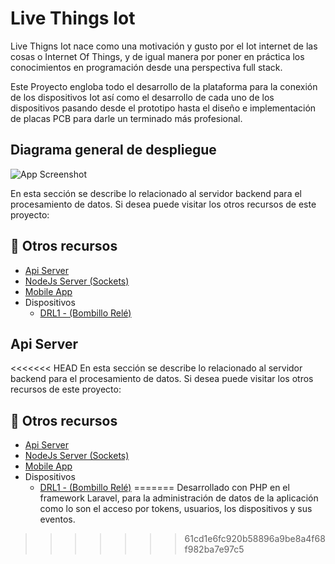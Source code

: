 # Live Things Iot

Live Thigns Iot nace como una motivación y gusto por el Iot internet de las cosas o Internet Of Things, y de igual manera por poner en práctica los conocimientos en programación desde una perspectiva full stack.

Este Proyecto engloba todo el desarrollo de la plataforma para la conexión de los dispositivos Iot así como el desarrollo de cada uno de los dispositivos pasando desde el prototipo hasta el diseño e implementación de placas PCB para darle un terminado más profesional.

## Diagrama general de despliegue

![App Screenshot](https://firebasestorage.googleapis.com/v0/b/landingarv.appspot.com/o/live-things-iot-img%2Flive-things-iot-general.png?alt=media&token=7c866de8-123d-47d8-ba04-200cbf60bd71)

En esta sección se describe lo relacionado al servidor backend para el procesamiento de datos. Si desea puede visitar los otros recursos de este proyecto:
## 🔗 Otros recursos
- [Api Server](https://github.com/arv07/live-things-iot-api-server)
- [NodeJs Server (Sockets)](https://github.com/arv07/live-things-iot-socket-server)
- [Mobile App](https://github.com/arv07/live-things-iot-mobile-app)
- Dispositivos
    - [DRL1 - (Bombillo Relé)](https://github.com/arv07/live-things-iot-drl1)


## Api Server

<<<<<<< HEAD
En esta sección se describe lo relacionado al servidor backend para el procesamiento de datos. Si desea puede visitar los otros recursos de este proyecto:

## 🔗 Otros recursos
- [Api Server](https://github.com/arv07/live-things-iot-api-server)
- [NodeJs Server (Sockets)](https://katherineoelsner.com/)
- [Mobile App](https://katherineoelsner.com/)
- Dispositivos
    - [DRL1 - (Bombillo Relé)](https://katherineoelsner.com/)
=======
Desarrollado con PHP en el framework Laravel, para la administración de datos de la aplicación como lo son el acceso por tokens, usuarios, los dispositivos y sus eventos.
>>>>>>> 61cd1e6fc920b58896a9be8a4f68f982ba7e97c5
